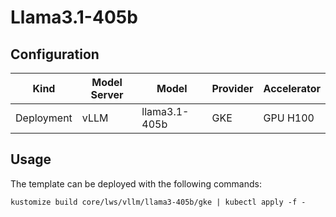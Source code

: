 # Llama3.1-405b

## Configuration
| Kind | Model Server | Model | Provider | Accelerator |
| --- | --- | --- | --- | --- |
| Deployment | vLLM | llama3.1-405b | GKE | GPU H100 |

## Usage

The template can be deployed with the following commands:

```
kustomize build core/lws/vllm/llama3-405b/gke | kubectl apply -f -
```

